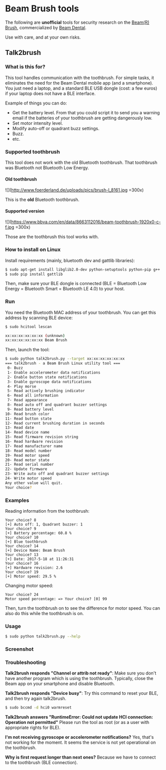 # Beam Brush tools

The following are **unofficial** tools for security research on the [Beam(R) Brush](http://beam.dental/tech), commercialized by [Beam Dental](http://beam.dental/).

Use with care, and at your own risks.

## Talk2brush

### What is this for?
This tool handles communication with the toothbrush.
For simple tasks, it eliminates the need for the Beam Dental mobile app (and a smartphone).
You just need a laptop, and a standard BLE USB dongle (cost: a few euros) if your laptop does not have a BLE interface.

Example of things you can do:

- Get the battery level. From that you could script it to send you a warning email if the batteries of your toothbrush are getting dangerously low.
- Set motor intensity level.
- Modify auto-off or quadrant buzz settings.
- Buzz.
- etc.

### Supported toothbrush

This tool does not work with the old Bluetooth toothbrush. That toothbrush was Bluetooth not Bluetooth Low Energy.

#### Old toothbrush

![](http://www.foerderland.de/uploads/pics/brush-l_8161.jpg =300x)

This is the **old** Bluetooth toothbrush.

#### Supported version

![](https://www.bbva.com/en/data/8663112016/beam-toothbrush-1920x0-c-f.jpg =300x)

Those are the toothbrush this tool works with.

### How to install on Linux

Install requirements (mainly, bluetooth dev and gattlib libraries):

```bash
$ sudo apt-get install libglib2.0-dev python-setuptools python-pip g++ libbluetooth-dev libboost-python-dev libboost-thread-dev
$ sudo pip install gattlib
```

Then, make sure your BLE dongle is connected (BLE = Bluetooth Low Energy = Bluetooth Smart = Bluetooth LE 4.0) to your host.

### Run

You need the Bluetooth MAC address of your toothbrush.
You can get this address by scanning BLE device:

```bash
$ sudo hcitool lescan

xx:xx:xx:xx:xx:xx (unknown)
xx:xx:xx:xx:xx:xx Beam Brush
```

Then, launch the tool:

```bash
$ sudo python talk2brush.py --target xx:xx:xx:xx:xx:xx
=== talk2brush - a Beam Brush Linux utility tool ===
 0- Buzz
 1- Enable accelerometer data notifications
 2- Enable button state notifications
 3- Enable gyroscope data notifications
 4- Play morse
 5- Read actively brushing indicator
 6- Read all information
 7- Read appearance
 8- Read auto off and quadrant buzzer settings
 9- Read battery level
10- Read brush color
11- Read button state
12- Read current brushing duration in seconds
13- Read date
14- Read device name
15- Read firmware revision string
16- Read hardware revision
17- Read manufacturer name
18- Read model number
19- Read motor speed
20- Read motor state
21- Read serial number
22- Update firmware
23- Write auto off and quadrant buzzer settings
24- Write motor speed
Any other value will quit.
Your choice? 
```

### Examples

Reading information from the toothbrush:

```
Your choice? 8
[+] Auto off: 1, Quadrant buzzer: 1
Your choice? 9
[+] Battery percentage: 60.8 %
Your choice? 10
[+] Blue toothbrush
Your choice? 14
[+] Device Name: Beam Brush
Your choice? 13
[+] Date: 2017-5-18 at 11:26:31
Your choice? 16
[+] Hardware revision: 2.6
Your choice? 19
[+] Motor speed: 29.5 %
```

Changing motor speed:
```
Your choice? 24
Motor speed percentage: => Your choice? [0] 99
```
Then, turn the toothbrush on to see the difference for motor speed.
You can also do this while the toothbrush is on.




### Usage

```bash
$ sudo python talk2brush.py --help
```

### Screenshot


### Troubleshooting

**Talk2brush responds "Channel or attrib not ready"**:
Make sure you don't have another program which is using the toothbrush.
Typically, close the Beam app on your smartphone and disable Bluetooth.

**Talk2brush responds "Device busy"**:
Try this command to reset your BLE, and then try again talk2brush.

```bash
$ sudo bccmd -d hci0 warmreset
```

**Talk2brush answers "RuntimeError: Could not update HCI connection: Operation not permitted"**
Please run the tool as root (or as a user with appropriate rights for BLE).


**I'm not receiving gyroscope or accelerometer notifications?**
Yes, that's not working for the moment. It seems the service is not yet operational on the toothbrush.


**Why is first request longer than next ones?**
Because we have to connect to the toothbrush (BLE connection).





